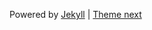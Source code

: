 Powered by <a href="//jekyllrb.com">Jekyll</a> | <a href="https://github.com/simpleyyt/jekyll-theme-next">Theme next</a>